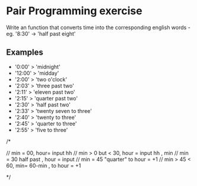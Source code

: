 # Pair Programming exercise 

Write an function that converts time into the corresponding english words - eg. '8:30' -> 'half past eight'

## Examples

- '0:00' > 'midnight'
- '12:00' > 'midday'
- '2:00' > 'two o'clock'
- '2:03' > 'three past two'
- '2:11' > 'eleven past two'
- '2:15' > 'quarter past two' 
- '2:30' > 'half past two'
- '2:33' > 'twenty seven to three'
- '2:40' > 'twenty to three'
- '2:45' > 'quarter to three' 
- '2:55' > 'five to three'


/*

// min = 00, hour= input hh
// min > 0 but < 30, hour = input hh , min 
// min = 30 half past , hour = input
// min = 45 "quarter" to hour = +1
// min > 45 < 60, min= 60-min , to hour = +1


*/
